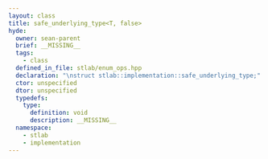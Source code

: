 ```yaml
---
layout: class
title: safe_underlying_type<T, false>
hyde:
  owner: sean-parent
  brief: __MISSING__
  tags:
    - class
  defined_in_file: stlab/enum_ops.hpp
  declaration: "\nstruct stlab::implementation::safe_underlying_type;"
  ctor: unspecified
  dtor: unspecified
  typedefs:
    type:
      definition: void
      description: __MISSING__
  namespace:
    - stlab
    - implementation
---
```

